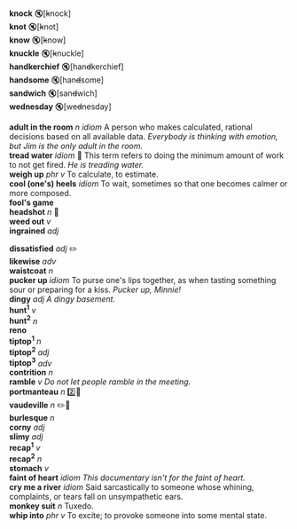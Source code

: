 
__knock__ :mute:[~~k~~nock]  
__knot__ :mute:[~~k~~not]  
__know__ :mute:[~~k~~now]  
__knuckle__ :mute:[~~k~~nuckle]  
__handkerchief__ :mute:[han~~d~~kerchief]  
__handsome__ :mute:[han~~d~~some]  
__sandwich__ :mute:[san~~d~~wich]  
__wednesday__ :mute:[we~~d~~nesday]  

__adult in the room__ _n_ _idiom_ A person who makes calculated, rational decisions based on all available data. _Everybody is thinking with emotion, but Jim is the only adult in the room._  
__tread water__ _idiom_ :dart: This term refers to doing the minimum amount of work to not get fired. _He is treading water._  
__weigh up__ _phr v_ To calculate, to estimate.  
__cool (one's) heels__ _idiom_ To wait, sometimes so that one becomes calmer or more composed.  
__fool's game__  
__headshot__ _n_ :dart:  
__weed out__ _v_  
__ingrained__ _adj_  

__dissatisfied__ _adj_ :pencil2:  
__likewise__ _adv_  
__waistcoat__ _n_  
__pucker up__ _idiom_ To purse one's lips together, as when tasting something sour or preparing for a kiss. _Pucker up, Minnie!_  
__dingy__ _adj_ _A dingy basement._  
__hunt<sup>1</sup>__ _v_  
__hunt<sup>2</sup>__ _n_  
__reno__  
__tiptop<sup>1</sup>__ _n_  
__tiptop<sup>2</sup>__ _adj_  
__tiptop<sup>3</sup>__ _adv_  
__contrition__ _n_  
__ramble__ _v_ _Do not let people ramble in the meeting._  
__portmanteau__ _n_ :two::mega:  
__vaudeville__ _n_ :pencil2::mega:  
__burlesque__ _n_  
__corny__ _adj_  
__slimy__ _adj_  
__recap<sup>1</sup>__ _v_  
__recap<sup>2</sup>__ _n_  
__stomach__ _v_  
__faint of heart__ _idiom_ _This documentary isn't for the faint of heart._  
__cry me a river__ _idiom_ Said sarcastically to someone whose whining, complaints, or tears fall on unsympathetic ears.  
__monkey suit__ _n_ Tuxedo.  
__whip into__ _phr v_ To excite; to provoke someone into some mental state.  
